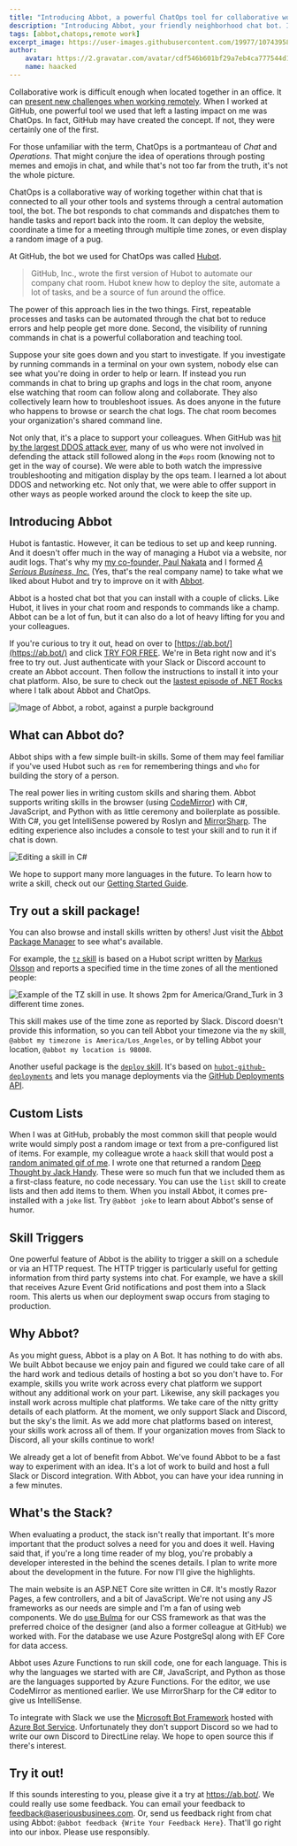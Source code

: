 ```yaml
---
title: "Introducing Abbot, a powerful ChatOps tool for collaborative work"
description: "Introducing Abbot, your friendly neighborhood chat bot. It's the best way to automate tasks from chat to work together with others."
tags: [abbot,chatops,remote work]
excerpt_image: https://user-images.githubusercontent.com/19977/107439587-26731d00-6ae7-11eb-925c-0f50f09f2969.png
author:
    avatar: https://2.gravatar.com/avatar/cdf546b601bf29a7eb4ca777544d11cd?s=160
    name: haacked
---
```


Collaborative work is difficult enough when located together in an office. It can [present new challenges when working remotely](https://haacked.com/archive/2020/03/03/how-to-work-from-home/). When I worked at GitHub, one powerful tool we used that left a lasting impact on me was ChatOps. In fact, GitHub may have created the concept. If not, they were certainly one of the first.

For those unfamiliar with the term, ChatOps is a portmanteau of _Chat_ and _Operations_. That might conjure the idea of operations through posting memes and emojis in chat, and while that's not too far from the truth, it's not the whole picture.

ChatOps is a collaborative way of working together within chat that is connected to all your other tools and systems through a central automation tool, the bot. The bot responds to chat commands and dispatches them to handle tasks and report back into the room. It can deploy the website, coordinate a time for a meeting through multiple time zones, or even display a random image of a pug.

At GitHub, the bot we used for ChatOps was called [Hubot](https://hubot.github.com/).

> GitHub, Inc., wrote the first version of Hubot to automate our company chat room. Hubot knew how to deploy the site, automate a lot of tasks, and be a source of fun around the office.

The power of this approach lies in the two things. First, repeatable processes and tasks can be automated through the chat bot to reduce errors and help people get more done. Second, the visibility of running commands in chat is a powerful collaboration and teaching tool.

Suppose your site goes down and you start to investigate. If you investigate by running commands in a terminal on your own system, nobody else can see what you're doing in order to help or learn. If instead you run commands in chat to bring up graphs and logs in the chat room, anyone else watching that room can follow along and collaborate. They also collectively learn how to troubleshoot issues. As does anyone in the future who happens to browse or search the chat logs. The chat room becomes your organization's shared command line.

Not only that, it's a place to support your colleagues. When GitHub was [hit by the largest DDOS attack ever](https://www.wired.com/story/github-ddos-memcached/), many of us who were not involved in defending the attack still followed along in the `#ops` room (knowing not to get in the way of course). We were able to both watch the impressive troubleshooting and mitigation display by the ops team. I learned a lot about DDOS and networking etc. Not only that, we were able to offer support in other ways as people worked around the clock to keep the site up.

## Introducing Abbot

Hubot is fantastic. However, it can be tedious to set up and keep running. And it doesn't offer much in the way of managing a Hubot via a website, nor audit logs. That's why my [my co-founder, Paul Nakata](http://pmn.org/) and I formed [_A Serious Business, Inc._](https://www.aseriousbusiness.com/) (Yes, that's the real company name) to take what we liked about Hubot and try to improve on it with [Abbot](https://ab.bot/).

Abbot is a hosted chat bot that you can install with a couple of clicks. Like Hubot, it lives in your chat room and responds to commands like a champ. Abbot can be a lot of fun, but it can also do a lot of heavy lifting for you and your colleagues.

If you're curious to try it out, head on over to [https://ab.bot/](https://ab.bot/) and click [TRY FOR FREE](https://ab.bot/login). We're in Beta right now and it's free to try out. Just authenticate with your Slack or Discord account to create an Abbot account. Then follow the instructions to install it into your chat platform. Also, be sure to check out the [lastest episode of .NET Rocks](https://dotnetrocks.com/?show=1726) where I talk about Abbot and ChatOps.

![Image of Abbot, a robot, against a purple background](https://user-images.githubusercontent.com/19977/107439587-26731d00-6ae7-11eb-925c-0f50f09f2969.png "I am ready to do the thing.")

## What can Abbot do?

Abbot ships with a few simple built-in skills. Some of them may feel familiar if you've used Hubot such as `rem` for remembering things and `who` for building the story of a person.

The real power lies in writing custom skills and sharing them. Abbot supports writing skills in the browser (using [CodeMirror](https://codemirror.net/)) with C#, JavaScript, and Python with as little ceremony and boilerplate as possible. With C#, you get IntelliSense powered by Roslyn and [MirrorSharp](https://github.com/ashmind/mirrorsharp). The editing experience also includes a console to test your skill and to run it if chat is down.

![Editing a skill in C#](https://user-images.githubusercontent.com/19977/107440160-0859ec80-6ae8-11eb-9873-31e682850be3.png)

We hope to support many more languages in the future. To learn how to write a skill, check out our [Getting Started Guide](https://ab.bot/help/guides/).

## Try out a skill package!

You can also browse and install skills written by others! Just visit the [Abbot Package Manager](https://ab.bot/packages) to see what's available.

For example, the [`tz` skill](https://ab.bot/packages/aseriousbiz/tz) is based on a Hubot script written by [Markus Olsson](https://github.com/niik) and reports a specified time in the time zones of all the mentioned people:

![Example of the TZ skill in use. It shows 2pm for America/Grand_Turk in 3 different time zones.](https://user-images.githubusercontent.com/19977/107439487-fdeb2300-6ae6-11eb-8d4a-80a1e514794d.png)

This skill makes use of the time zone as reported by Slack. Discord doesn't provide this information, so you can tell Abbot your timezone via the `my` skill, `@abbot my timezone is America/Los_Angeles`, or by telling Abbot your location, `@abbot my location is 98008`.

Another useful package is the [`deploy` skill](https://ab.bot/packages/aseriousbiz/deploy). It's based on [`hubot-github-deployments`](https://github.com/stephenyeargin/hubot-github-deployments) and lets you manage deployments via the [GitHub Deployments API](https://docs.github.com/en/rest/reference/repos#deployments).

## Custom Lists

When I was at GitHub, probably the most common skill that people would write would simply post a random image or text from a pre-configured list of items. For example, my colleague wrote a `haack` skill that would post a [random animated gif of me](https://haacked.com/archive/2016/04/28/thank-you/). I wrote one that returned a random [Deep Thought by Jack Handy](https://www.pinterest.com/chrissymfrey/deep-thoughts-snl/). These were so much fun that we included them as a first-class feature, no code necessary. You can use the `list` skill to create lists and then add items to them. When you install Abbot, it comes pre-installed with a `joke` list. Try `@abbot joke` to learn about Abbot's sense of humor.

## Skill Triggers

One powerful feature of Abbot is the ability to trigger a skill on a schedule or via an HTTP request. The HTTP trigger is particularly useful for getting information from third party systems into chat. For example, we have a skill that receives Azure Event Grid notifications and post them into a Slack room. This alerts us when our deployment swap occurs from staging to production.

## Why Abbot?

As you might guess, Abbot is a play on A Bot. It has nothing to do with abs. We built Abbot because we enjoy pain and figured we could take care of all the hard work and tedious details of hosting a bot so you don't have to. For example, skills you write work across every chat platform we support without any additional work on your part. Likewise, any skill packages you install work across multiple chat platforms. We take care of the nitty gritty details of each platform. At the moment, we only support Slack and Discord, but the sky's the limit. As we add more chat platforms based on interest, your skills work across all of them. If your organization moves from Slack to Discord, all your skills continue to work!

We already get a lot of benefit from Abbot. We've found Abbot to be a fast way to experiment with an idea. It's a lot of work to build and host a full Slack or Discord integration. With Abbot, you can have your idea running in a few minutes.

## What's the Stack?

When evaluating a product, the stack isn't really that important. It's more important that the product solves a need for you and does it well. Having said that, if you're a long time reader of my blog, you're probably a developer interested in the behind the scenes details. I plan to write more about the development in the future. For now I'll give the highlights.

The main website is an ASP.NET Core site written in C#. It's mostly Razor Pages, a few controllers, and a bit of JavaScript. We're not using any JS frameworks as our needs are simple and I'm a fan of using web components. We do [use Bulma](http://bulma.io/) for our CSS framework as that was the preferred choice of the designer (and also a former colleague at GitHub) we worked with. For the database we use Azure PostgreSql along with EF Core for data access.

Abbot uses Azure Functions to run skill code, one for each language. This is why the languages we started with are C#, JavaScript, and Python as those are the languages supported by Azure Functions. For the editor, we use CodeMirror as mentioned earlier. We use MirrorSharp for the C# editor to give us IntelliSense.

To integrate with Slack we use the [Microsoft Bot Framework](https://dev.botframework.com/) hosted with [Azure Bot Service](https://azure.microsoft.com/en-us/services/bot-services/). Unfortunately they don't support Discord so we had to write our own Discord to DirectLine relay. We hope to open source this if there's interest.

## Try it out!

If this sounds interesting to you, please give it a try at https://ab.bot/. We could really use some feedback. You can email your feedback to [feedback@aseriousbusinees.com](mailto:feedback@aseriousbusiness.com). Or, send us feedback right from chat using Abbot: `@abbot feedback {Write Your Feedback Here}`. That'll go right into our inbox. Please use responsibly.
